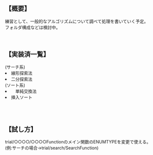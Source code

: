 <h2>【概要】</h2>
練習として、一般的なアルゴリズムについて調べて処理を書いていく予定。</br>
フォルダ構成などは検討中。
</br></br></br>

<h2>【実装済一覧】</h2>
<h３>(サーチ系)</h３>
<ui>
<li>線形探索法</li>
<li>二分探索法</li>
</ui>
<ui>
<h３>(ソート系)</h３>
<li>　単純交換法</li>
<li>挿入ソート</li>
</ui>
</br></br></br>

<h2>【試し方】</h2>
trial/○○○○/○○○○Functionのメイン関数のENUMTYPEを変更で使える。</br>
(例:サーチの場合→trial/search/SearchFunction)
